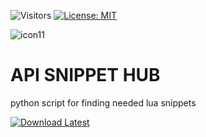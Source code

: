 ![Visitors](https://api.visitorbadge.io/api/visitors?path=https%3A%2F%2Fgithub.com%2Ftitaniummachine1%2FSniper_Code_Hub&label=Visitors&countColor=%23263759&style=plastic)
[![License: MIT](https://img.shields.io/badge/License-MIT-yellow.svg)](https://opensource.org/licenses/MIT)

![icon11](https://user-images.githubusercontent.com/78664175/234628014-822bef0b-a206-4651-9c99-fd7f5fa3705f.png)


# API SNIPPET HUB
python script for finding needed lua snippets

[![Download Latest](https://img.shields.io/github/downloads/titaniummachine1/Api_Snippet_Hub/total.svg?style=for-the-badge&logo=download&label=Download%20Latest)](https://github.com/titaniummachine1/Api_Snippet_Hub/releases/latest/download/Api_Snippet_Hub.py)
